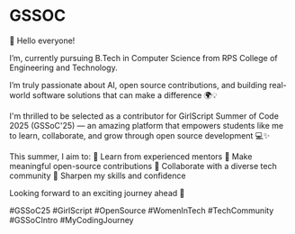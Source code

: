 # GSSOC

👋 Hello everyone!

I’m, currently pursuing B.Tech in Computer Science from RPS College of Engineering and Technology.

I’m truly passionate about AI, open source contributions, and building real-world software solutions that can make a difference 🌍💡

I'm thrilled to be selected as a contributor for GirlScript Summer of Code 2025 (GSSoC'25) — an amazing platform that empowers students like me to learn, collaborate, and grow through open source development 💻✨

This summer, I aim to: 🔹 Learn from experienced mentors
🔹 Make meaningful open-source contributions
🔹 Collaborate with a diverse tech community
🔹 Sharpen my skills and confidence

Looking forward to an exciting journey ahead 🚀

#GSSoC25 #GirlScript #OpenSource #WomenInTech #TechCommunity #GSSoCIntro #MyCodingJourney
